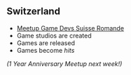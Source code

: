 ##  Switzerland

- [Meetup Game Devs Suisse Romande](http://www.meetup.com/Game-developers-Suisse-Romande)
- Game studios are created
- Games are released
- Games become *hits*

*(1 Year Anniversary Meetup next week!)*